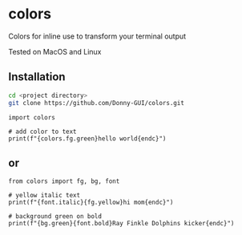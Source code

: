 # colors
Colors for inline use to transform your terminal output

Tested on MacOS and Linux

## Installation

```bash
cd <project directory>
git clone https://github.com/Donny-GUI/colors.git

```

```Python3
import colors

# add color to text 
print(f"{colors.fg.green}hello world{endc}")

```

## or

```Python3
from colors import fg, bg, font

# yellow italic text
print(f"{font.italic}{fg.yellow}hi mom{endc}")

# background green on bold
print(f"{bg.green}{font.bold}Ray Finkle Dolphins kicker{endc}")

```
